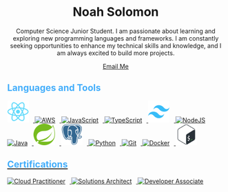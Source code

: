 <h1 align = "center" >Noah Solomon</h1>

<p align = "center">Computer Science Junior Student. I am passionate about learning and exploring new programming languages and frameworks. I am constantly seeking opportunities to enhance my technical skills and knowledge, and I am always excited to build more projects.
<br>
<div align="center">
  <a href="mailto:noahsolomon2003@gmail.com">Email Me</a>
</div>
</p>

<h2 style="color: #44AEFB">Languages and Tools</h2>
<a href="https://react.dev" target="_blank" rel="noreferrer">
  <img alt="React" height="50px" style="padding-right:10px;" src="https://github.com/devicons/devicon/blob/master/icons/react/react-original.svg"/>
  </a>
  <a href="https://aws.amazon.com" target="_blank" rel="noreferrer">
  <img alt="AWS" height="70px" style="padding-right:10px;" 
    src="https://github.com/noahgsolomon/noahgsolomon/assets/111200060/ae4603bf-6044-4f54-ad3e-f1dcdbf97a48"/>
  </a>
<a href="https://developer.mozilla.org/en-US/docs/Web/JavaScript" target="_blank" rel="noreferrer">
      <img  alt="JavaScript" height="50px" style="padding-right:10px;" src="https://cdn.jsdelivr.net/gh/devicons/devicon/icons/javascript/javascript-plain.svg"/>
  </a>
  <a href="https://www.typescriptlang.org/" target="_blank" rel="noreferrer">
      <img  alt="TypeScript" height="50px" style="padding-right:10px; ;" src="https://cdn.jsdelivr.net/gh/devicons/devicon/icons/typescript/typescript-plain.svg"/>
  </a>
 <a href="https://www.tailwindcss.com/" target="_blank" rel="noreferrer">
      <img  alt="TypeScript" height="50px" style="padding-right:10px; ;" src="https://github.com/devicons/devicon/blob/master/icons/tailwindcss/tailwindcss-plain.svg"/>
  </a>

  <a href="https://nodejs.org/en/" target="_blank" rel="noreferrer">
      <img  alt="NodeJS" height="50px" style="padding-right:10px;" src="https://cdn.jsdelivr.net/gh/devicons/devicon/icons/nodejs/nodejs-original.svg"/>
  </a>
  <a href="https://www.java.com/en/" target="_blank" rel="noreferrer">
      <img  alt="Java" height="50px" style="padding-right:10px;" src="https://cdn.jsdelivr.net/gh/devicons/devicon/icons/java/java-original.svg"/>
  </a>   
  <a href="https://spring.io/" target="_blank" rel="noreferrer">
  <img alt="Spring Framework" height="50px" style="padding-right:10px;" src="https://github.com/devicons/devicon/blob/v2.15.1/icons/spring/spring-original.svg"/>
</a>
<a href="https://www.postgresql.org/about/" target="_blank" rel="noreferrer">
  <img alt="PostgreSQL" height="50px" style="padding-right:10px;" src="https://github.com/devicons/devicon/blob/v2.15.1/icons/postgresql/postgresql-plain.svg"/>
</a>
  <a href="https://www.python.org/" target="_blank" rel="noreferrer">
      <img  alt="Python" height="50px" style="padding-right:10px;" src="https://cdn.jsdelivr.net/gh/devicons/devicon/icons/python/python-original.svg"/>
  </a>
  <a href="https://git-scm.com/" target="_blank" rel="noreferrer">
      <img  alt="Git" height="50px" style="padding-right:10px;" src="https://cdn.jsdelivr.net/gh/devicons/devicon/icons/git/git-original.svg"/>
  </a>
  <a href="https://www.docker.com/" target="_blank" rel="noreferrer">
      <img  alt="Docker" height="50px" style="padding-right:10px;" src="https://cdn.jsdelivr.net/gh/devicons/devicon/icons/docker/docker-plain-wordmark.svg"/>
  </a>
  <a href="https://www.javatpoint.com/bash-introduction" target="_blank" rel="noreferrer">
  <img alt="Bash" height="50px" style="padding-right:10px;" src="https://github.com/devicons/devicon/blob/v2.15.1/icons/bash/bash-original.svg"/>
<h2 style="color: #44AEFB">Certifications</h2>
<a href="https://aws.amazon.com/certification/certified-cloud-practitioner/" target="_blank" rel="noreferrer">
  <img alt="Cloud Practitioner" height="100px" style="padding-right:10px;" src="https://github.com/noahgsolomon/noahgsolomon/assets/111200060/081ecf57-8d91-4af0-a089-bceb27291f91"/>
  <a href="https://aws.amazon.com/certification/certified-solutions-architect-associate/" target="_blank" rel="noreferrer">
  <img alt="Solutions Architect" height="100px" style="padding-right:10px;" src=https://github.com/noahgsolomon/noahgsolomon/assets/111200060/bbb2bd43-f230-45f8-9894-a93c928f8412
/>
<a href="https://aws.amazon.com/certification/certified-developer-associate/" target="_blank" rel="noreferrer">
  <img alt="Developer Associate" height="100px" style="padding-right:10px;" src=https://cloudacademy-com.cdn.ampproject.org/i/s/cloudacademy.com/wp-content/uploads/2022/10/DVA.png
/>
